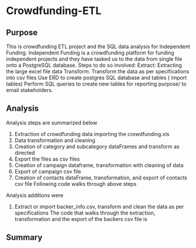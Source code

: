 # Crowdfunding-ETL

## Purpose 

This is crowdfunding ETL project and the SQL data analysis for Independent Funding.
Independent Funding is a crowdfunding platform for funding independent projects and they have tasked us to the data from single file onto a PostgreSQL database. Steps to do so involved:
Extract: Extracting the large excel file data 
Transform: Transform the data as per specifications into csv files
Use ERD to create postgres SQL database and tables ( import tables) 
Perform SQL queries to create new tables for reporting purpose/ to email stakeholders.

## Analysis 
Analysis steps are summarized below 
1. Extraction of crowdfunding data importing the crowdfunding.xls
2. Data transformation and cleaning 
3. Creation of category and subcategory dataFrames and transform as directed 
4. Export the files as csv files 
5. Creation of campaign dataframe, transformation with cleaning of data
6. Export of campaign csv file
7. Creation of contacts dataFrame, transformation, and export of contacts csv file
Following code walks through above steps 

Analysis additions were
1. Extract or import backer_info.csv, transform and clean the data as per specifications
The code that walks through the extraction, transformation and the export of the backers csv file is 



## Summary
